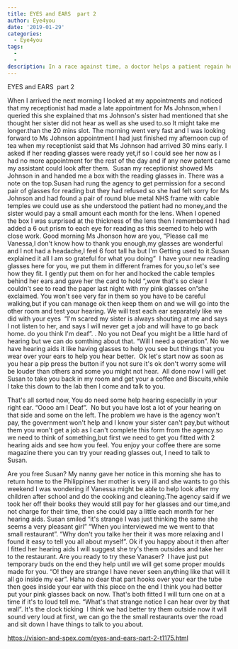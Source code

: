```yaml
---
title: EYES and EARS  part 2
author: Eye4you
date: '2019-01-29'
categories:
  - Eye4you
tags:
  - 
  - 
description: In a race against time, a doctor helps a patient regain her sight and hearing, facing financial obstacles along the way.
---
```

EYES and EARS  part 2 


When I arrived the next morning I looked at my appointments and noticed that my receptionist had made a late appointment for Ms Johnson,when I queried this she explained that ms Johnson's sister had mentioned that she thought her sister did not hear as well as she used to.so It might take me longer.than the 20 mins slot.
The morning went very fast and I was looking forward to Ms Johnson appointment I had just finished my afternoon cup of tea when my receptionist said that Ms Johnson had arrived 30 mins early.
I asked if her reading glasses were ready yet,if so I could see her now as I had no more appointment for the rest of the day and if any new patent came my assistant could look after them. 
Susan my receptionist showed Ms Johnson in and handed me a box with the reading glasses in.
There was a note on the top.Susan had rung the agency to get permission for a second pair of glasses for reading but they had refused so she had felt sorry for Ms Johnson and had found a pair of round blue metal NHS frame with cable temples we could use as she understood the patient had no money,and the sister would pay a small amount each month for the lens.
When I opened the box I was surprised at the thickness of the lens then I remembered I had added a 6 out prism to each eye for reading as this seemed to help with close work.
Good morning Ms Jhonson how are you,
“Please call me Vanessa,I don't know how to thank you enough,my glasses are wonderful and I not had a headache,I feel 6 foot tall ha but I'm Getting used to it.Susan explained it all I am so grateful for what you doing” 
I have your new reading glasses here for you, we put them in different frames for you,so let's see how they fit.
I gently put them on for her and hocked the cable temples behind her ears.and gave her the card to hold “,wow that's so clear I couldn't see to read the paper last night with my pink glasses on”she exclaimed.
You won't see very far in them so you have to be careful walking,but if you can manage ok then keep them on and we will go into the other room and test your hearing.
We will test each ear separately like we did with your eyes 
“I'm scared my sister is always shouting at me and says I not listen to her, and says I will never get a job and will have to go back home. do you think I'm deaf”. .
No you not Deaf you might be a little hard of hearing but we can do somthing about that.
“Will I need a operation”.
No we have hearing aids it like having glasses to help you see but things that you wear over your ears to help you hear better. 
Ok let's start now as soon as you hear a pip press the button if you not sure it's ok don't worry some will be louder than others and some you might not hear. 
All done now I will get Susan to take you back in my room and get your a coffee and Biscuits,while I take this down to the lab then I come and talk to you.

That's all sorted now,
You do need some help hearing especially in your right ear.
“Oooo am I Deaf”. 
No but you have lost a lot of your hearing on that side and some on the left.
The problem we have is the agency won't pay, the government won't help and I know your sister can't pay,but without them you won't get a job as I can't complete this form from the agency.so we need to think of something,but first we need to get you fitted with 2 hearing aids and see how you feel.
You enjoy your coffee there are some magazine there you can try your reading glasses out, I need to talk to Susan.

Are you free Susan?
My nanny gave her notice in this morning she has to return home to the Philippines her mother is very ill and she wants to go this weekend I was wondering if Vanessa might be able to help look after my children after school and do the cooking and cleaning.The agency said if we took her off their books they would still pay for her glasses and our time,and not charge for their time, then she could pay a little each month for her hearing aids.
Susan smiled “it's strange I was just thinking the same she seems a very pleasant girl”
“When you interviewed me we went to that small restaurant”.
“Why don't you talke her their it was more relaxing and I found it easy to tell you all about myself”.
Ok if you happy about it then after I fitted her hearing aids I will suggest she try's them outsides and take her to the restaurant.
Are you ready to try these Vanaser?  I have just put temporary buds on the end they help until we will get some proper moulds made for you.
“O! they are strange I have never seen anything like that will it all go inside my ear”.
Haha no dear that part hooks over your ear the tube then goes inside your ear with this piece on the end I think you had better put your pink glasses back on now.
That's both fitted I will turn one on at a time if it's to loud tell me.
“What's that strange notice I can hear over by that wall”.
It's the clock ticking 
I think we had better try them outside now it will sound very loud at first, we can go the the small restaurants over the road and sit down I have things to talk to you about.  

https://vision-and-spex.com/eyes-and-ears-part-2-t1175.html